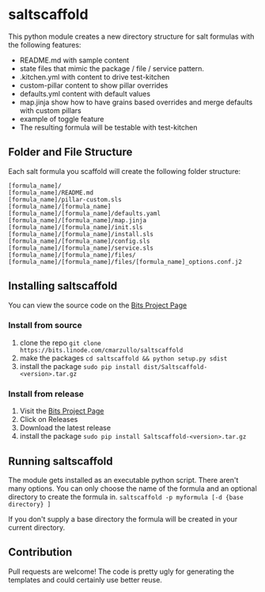 # saltscaffold

This python module creates a new directory structure for salt formulas with the following features:

* README.md with sample content
* state files that mimic the package / file / service pattern.
* .kitchen.yml with content to drive test-kitchen
* custom-pillar content to show pillar overrides
* defaults.yml content with default values
* map.jinja show how to have grains based overrides and merge defaults with custom pillars
* example of toggle feature
* The resulting formula will be testable with test-kitchen

## Folder and File Structure
Each salt formula you scaffold will create the following folder structure:
```
[formula_name]/
[formula_name]/README.md
[formula_name]/pillar-custom.sls
[formula_name]/[formula_name]
[formula_name]/[formula_name]/defaults.yaml
[formula_name]/[formula_name]/map.jinja
[formula_name]/[formula_name]/init.sls
[formula_name]/[formula_name]/install.sls
[formula_name]/[formula_name]/config.sls
[formula_name]/[formula_name]/service.sls
[formula_name]/[formula_name]/files/
[formula_name]/[formula_name]/files/[formula_name]_options.conf.j2
```

## Installing saltscaffold

You can view the source code on the [Bits Project Page](https://bits.linode.com/cmarzullo/saltscaffold)

### Install from source

  1. clone the repo `git clone https://bits.linode.com/cmarzullo/saltscaffold`
  2. make the packages `cd saltscaffold && python setup.py sdist`
  3. install the package `sudo pip install dist/Saltscaffold-<version>.tar.gz`

### Install from release

  1. Visit the [Bits Project Page](https://bits.linode.com/cmarzullo/saltscaffold)
  2. Click on Releases
  3. Download the latest release
  4. install the package `sudo pip install Saltscaffold-<version>.tar.gz`

## Running saltscaffold

The module gets installed as an executable python script. There aren't many options. You can only choose the name of the formula and an optional directory to create the formula in.
`saltscaffold -p myformula [-d {base directory} ]`

If you don't supply a base directory the formula will be created in your current directory.

## Contribution

Pull requests are welcome! The code is pretty ugly for generating the templates and could certainly use better reuse.
